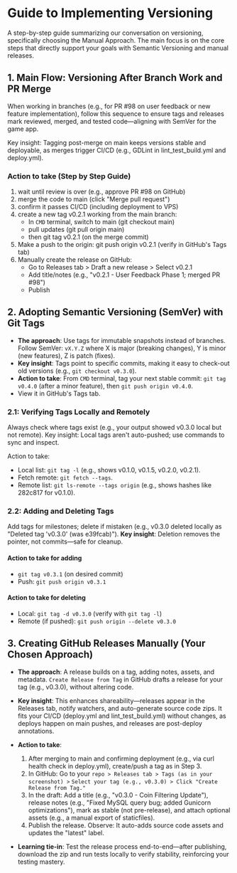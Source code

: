# Guide to Implementing Versioning

A step-by-step guide summarizing our conversation on versioning,
specifically choosing the Manual Approach. The main focus is on the core
steps that directly support your goals with Semantic Versioning and
manual releases.

## 1. Main Flow: Versioning After Branch Work and PR Merge

When working in branches (e.g., for PR #98 on user feedback or new
feature implementation), follow this sequence to ensure tags and
releases mark reviewed, merged, and tested code—aligning with SemVer
for the game app.

Key insight: Tagging post-merge on main keeps versions stable and deployable,
as merges trigger CI/CD (e.g., GDLint in lint_test_build.yml and deploy.yml).

### Action to take (Step by Step Guide)

1. wait until review is over (e.g., approve PR #98 on GitHub)
2. merge the code to main (click "Merge pull request")
3. confirm it passes CI/CD (including deployment to VPS)
4. create a new tag v0.2.1 working from the main branch:
   - In `CMD` terminal, switch to main (git checkout main)
   - pull updates (git pull origin main)
   - then git tag v0.2.1 (on the merge commit)
5. Make a push to the origin: git push origin v0.2.1 (verify in GitHub's Tags tab)
6. Manually create the release on GitHub:
   - Go to Releases tab > Draft a new release > Select v0.2.1
   - Add title/notes (e.g., "v0.2.1 - User Feedback Phase 1; merged PR #98")
   - Publish

## 2. Adopting Semantic Versioning (SemVer) with Git Tags

- **The approach**: Use tags for immutable snapshots instead of branches.
  Follow SemVer: `vX.Y.Z` where X is major (breaking changes), Y is minor
  (new features), Z is patch (fixes).
- **Key insight**: Tags point to specific commits, making it easy to check-out
  old versions (e.g., `git checkout v0.3.0`).
- **Action to take**: From `CMD` terminal, tag your next stable commit:
  `git tag v0.4.0` (after a minor feature), then `git push origin v0.4.0`.
- View it in GitHub's Tags tab.

### 2.1: Verifying Tags Locally and Remotely

Always check where tags exist (e.g., your output showed v0.3.0 local but not remote).
Key insight: Local tags aren't auto-pushed; use commands to sync and inspect.

Action to take:

- Local list: `git tag -l` (e.g., shows v0.1.0, v0.1.5, v0.2.0, v0.2.1).
- Fetch remote: `git fetch --tags`.
- Remote list: `git ls-remote --tags origin`
  (e.g., shows hashes like 282c817 for v0.1.0).

### 2.2: Adding and Deleting Tags

Add tags for milestones; delete if mistaken (e.g., v0.3.0 deleted locally
as "Deleted tag 'v0.3.0' (was e39fcab)").
**Key insight**: Deletion removes the pointer, not commits—safe for cleanup.

#### Action to take for adding

- `git tag v0.3.1` (on desired commit)
- Push: `git push origin v0.3.1`

#### Action to take for deleting

- Local: `git tag -d v0.3.0` (verify with `git tag -l`)
- Remote (if pushed): `git push origin --delete v0.3.0`

## 3. Creating GitHub Releases Manually (Your Chosen Approach)

- **The approach**: A release builds on a tag, adding notes, assets, and metadata.
  `Create Release from Tag` in GitHub drafts a release for your tag (e.g., v0.3.0),
  without altering code.
- **Key insight**: This enhances shareability—releases appear in the Releases tab,
  notify watchers, and auto-generate source code zips. It fits your CI/CD (deploy.yml
  and lint_test_build.yml) without changes, as deploys happen on main pushes, and
  releases are post-deploy annotations.
- **Action to take**:

  1. After merging to main and confirming deployment (e.g., via curl health check
     in deploy.yml), create/push a tag as in Step 3.
  2. In GitHub: Go to your `repo > Releases tab > Tags (as in your screenshot) >`
     `Select your tag (e.g., v0.3.0) > Click "Create Release from Tag."`
  3. In the draft: Add a title (e.g., "v0.3.0 - Coin Filtering Update"), release
     notes (e.g., "Fixed MySQL query bug; added Gunicorn optimizations"), mark as
     stable (not pre-release), and attach optional assets (e.g., a manual export
     of staticfiles).
  4. Publish the release. Observe: It auto-adds source code assets and updates the
     "latest" label.

- **Learning tie-in**: Test the release process end-to-end—after publishing, download
  the zip and run tests locally to verify stability, reinforcing your testing mastery.
